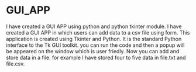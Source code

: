 # GUI_APP
I have created a GUI APP using python and python tkinter module.
I have created a GUI APP in which users can add data to a csv file using form. This application is created using Tkinter and Python. 
It is the standard Python interface to the Tk GUI toolkit.
you can run the code and then a popup will be appeared on the window which is user friedly.
Now you can add and store data in a file.
for example I have stored four to five data in file.txt and file.csv.
